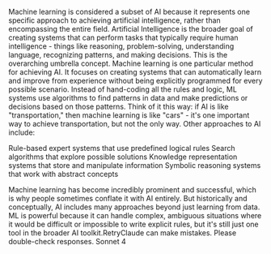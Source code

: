 Machine learning is considered a subset of AI because it represents one specific approach to achieving artificial intelligence, rather than encompassing the entire field.
Artificial Intelligence is the broader goal of creating systems that can perform tasks that typically require human intelligence - things like reasoning, problem-solving, understanding language, recognizing patterns, and making decisions. This is the overarching umbrella concept.
Machine learning is one particular method for achieving AI. It focuses on creating systems that can automatically learn and improve from experience without being explicitly programmed for every possible scenario. Instead of hand-coding all the rules and logic, ML systems use algorithms to find patterns in data and make predictions or decisions based on those patterns.
Think of it this way: if AI is like "transportation," then machine learning is like "cars" - it's one important way to achieve transportation, but not the only way. Other approaches to AI include:

Rule-based expert systems that use predefined logical rules
Search algorithms that explore possible solutions
Knowledge representation systems that store and manipulate information
Symbolic reasoning systems that work with abstract concepts

Machine learning has become incredibly prominent and successful, which is why people sometimes conflate it with AI entirely. But historically and conceptually, AI includes many approaches beyond just learning from data. ML is powerful because it can handle complex, ambiguous situations where it would be difficult or impossible to write explicit rules, but it's still just one tool in the broader AI toolkit.RetryClaude can make mistakes. Please double-check responses. Sonnet 4